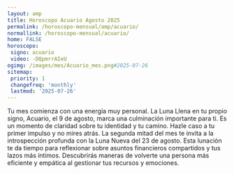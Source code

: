 ```yaml
---
layout: amp
title: Horoscopo Acuario Agosto 2025 
permalink: /horoscopo-mensual/amp/acuario/
normallink: /horoscopo-mensual/acuario/
home: FALSE
horoscopo:
 signo: acuario
 video: -DQpmrrAIeU
ogimg: /images/mes/Acuario_mes.png#2025-07-26
sitemap:
 priority: 1
 changefreq: 'monthly'
 lastmod: '2025-07-26'
---
```



Tu mes comienza con una energía muy personal. La Luna Llena en tu propio signo, Acuario, el 9 de agosto, marca una culminación importante para ti. Es un momento de claridad sobre tu identidad y tu camino. Hazle caso a tu primer impulso y no mires atrás. La segunda mitad del mes te invita a la introspección profunda con la Luna Nueva del 23 de agosto. Esta lunación te da tiempo para reflexionar sobre asuntos financieros compartidos y tus lazos más íntimos. Descubrirás maneras de volverte una persona más eficiente y empática al gestionar tus recursos y emociones.